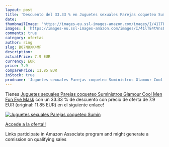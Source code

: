 ```yaml
---
layout: post
title: 'Descuento del 33.33 % en Juguetes sexuales Parejas coqueteo Sumin'
date: 
thumbnailImage: 'https://images-eu.ssl-images-amazon.com/images/I/41lTE4tVnsL._SL200_.jpg'
images: [ 'https://images-eu.ssl-images-amazon.com/images/I/41lTE4tVnsL._SL200_.jpg' ]
comments: true
category: ofertas
author: ring
slug: B07N8XK4MF
description:
actualPrice: 7.9 EUR
currency: EUR
price: 7.9
comparePrice: 11.85 EUR
inStock: true
prodname: 'Juguetes sexuales Parejas coqueteo Suministros Glamour Cool Men Fun Eye Mask'
---
```


Tienes [Juguetes sexuales Parejas coqueteo Suministros Glamour Cool Men Fun Eye Mask](https://www.amazon.es/dp/B07N8XK4MF/?tag=tolees-21) con un 33.33 % de descuento con precio de oferta de 7.9 EUR (original: 11.85 EUR) en el siguiente enlace!

[![Juguetes sexuales Parejas coqueteo Sumin](https://images-eu.ssl-images-amazon.com/images/I/41lTE4tVnsL._SL200_.jpg)](https://www.amazon.es/dp/B07N8XK4MF/?tag=tolees-21)

[Accede a la oferta!!](https://www.amazon.es/dp/B07N8XK4MF/?tag=tolees-21)

Links participate in Amazon Associate program and might generate a comission on qualifying sales


